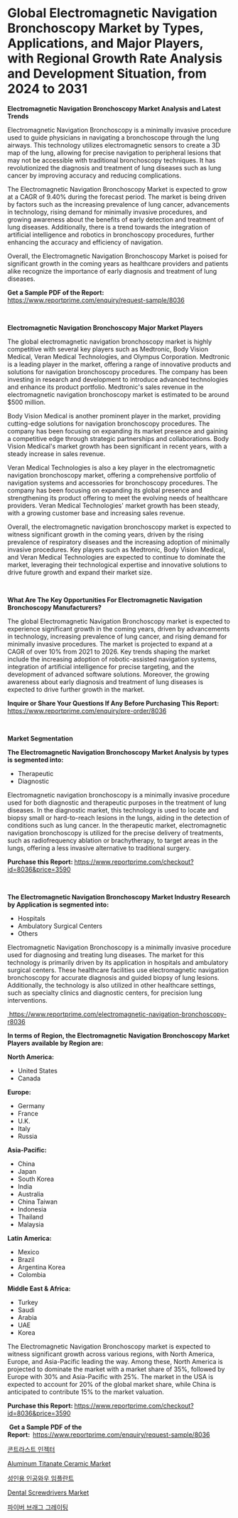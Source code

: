<p><h1>Global Electromagnetic Navigation Bronchoscopy Market by Types, Applications, and Major Players, with Regional Growth Rate Analysis and Development Situation, from 2024 to 2031</h1></p><p><strong>Electromagnetic Navigation Bronchoscopy Market Analysis and Latest Trends</strong></p>
<p><p>Electromagnetic Navigation Bronchoscopy is a minimally invasive procedure used to guide physicians in navigating a bronchoscope through the lung airways. This technology utilizes electromagnetic sensors to create a 3D map of the lung, allowing for precise navigation to peripheral lesions that may not be accessible with traditional bronchoscopy techniques. It has revolutionized the diagnosis and treatment of lung diseases such as lung cancer by improving accuracy and reducing complications.</p><p>The Electromagnetic Navigation Bronchoscopy Market is expected to grow at a CAGR of 9.40% during the forecast period. The market is being driven by factors such as the increasing prevalence of lung cancer, advancements in technology, rising demand for minimally invasive procedures, and growing awareness about the benefits of early detection and treatment of lung diseases. Additionally, there is a trend towards the integration of artificial intelligence and robotics in bronchoscopy procedures, further enhancing the accuracy and efficiency of navigation.</p><p>Overall, the Electromagnetic Navigation Bronchoscopy Market is poised for significant growth in the coming years as healthcare providers and patients alike recognize the importance of early diagnosis and treatment of lung diseases.</p></p>
<p><strong>Get a Sample PDF of the Report:&nbsp;</strong> <a href="https://www.reportprime.com/enquiry/request-sample/8036">https://www.reportprime.com/enquiry/request-sample/8036</a></p>
<p>&nbsp;</p>
<p><strong>Electromagnetic Navigation Bronchoscopy Major Market Players</strong></p>
<p><p>The global electromagnetic navigation bronchoscopy market is highly competitive with several key players such as Medtronic, Body Vision Medical, Veran Medical Technologies, and Olympus Corporation. Medtronic is a leading player in the market, offering a range of innovative products and solutions for navigation bronchoscopy procedures. The company has been investing in research and development to introduce advanced technologies and enhance its product portfolio. Medtronic's sales revenue in the electromagnetic navigation bronchoscopy market is estimated to be around $500 million.</p><p>Body Vision Medical is another prominent player in the market, providing cutting-edge solutions for navigation bronchoscopy procedures. The company has been focusing on expanding its market presence and gaining a competitive edge through strategic partnerships and collaborations. Body Vision Medical's market growth has been significant in recent years, with a steady increase in sales revenue.</p><p>Veran Medical Technologies is also a key player in the electromagnetic navigation bronchoscopy market, offering a comprehensive portfolio of navigation systems and accessories for bronchoscopy procedures. The company has been focusing on expanding its global presence and strengthening its product offering to meet the evolving needs of healthcare providers. Veran Medical Technologies' market growth has been steady, with a growing customer base and increasing sales revenue.</p><p>Overall, the electromagnetic navigation bronchoscopy market is expected to witness significant growth in the coming years, driven by the rising prevalence of respiratory diseases and the increasing adoption of minimally invasive procedures. Key players such as Medtronic, Body Vision Medical, and Veran Medical Technologies are expected to continue to dominate the market, leveraging their technological expertise and innovative solutions to drive future growth and expand their market size.</p></p>
<p>&nbsp;</p>
<p><strong>What Are The Key Opportunities For Electromagnetic Navigation Bronchoscopy Manufacturers?</strong></p>
<p><p>The global Electromagnetic Navigation Bronchoscopy market is expected to experience significant growth in the coming years, driven by advancements in technology, increasing prevalence of lung cancer, and rising demand for minimally invasive procedures. The market is projected to expand at a CAGR of over 10% from 2021 to 2026. Key trends shaping the market include the increasing adoption of robotic-assisted navigation systems, integration of artificial intelligence for precise targeting, and the development of advanced software solutions. Moreover, the growing awareness about early diagnosis and treatment of lung diseases is expected to drive further growth in the market.</p></p>
<p><strong>Inquire or Share Your Questions If Any Before Purchasing This Report:</strong> <a href="https://www.reportprime.com/enquiry/pre-order/8036">https://www.reportprime.com/enquiry/pre-order/8036</a></p>
<p>&nbsp;</p>
<p><strong>Market Segmentation</strong></p>
<p><strong>The Electromagnetic Navigation Bronchoscopy Market Analysis by types is segmented into:</strong></p>
<p><ul><li>Therapeutic</li><li>Diagnostic</li></ul></p>
<p><p>Electromagnetic navigation bronchoscopy is a minimally invasive procedure used for both diagnostic and therapeutic purposes in the treatment of lung diseases. In the diagnostic market, this technology is used to locate and biopsy small or hard-to-reach lesions in the lungs, aiding in the detection of conditions such as lung cancer. In the therapeutic market, electromagnetic navigation bronchoscopy is utilized for the precise delivery of treatments, such as radiofrequency ablation or brachytherapy, to target areas in the lungs, offering a less invasive alternative to traditional surgery.</p></p>
<p><strong>Purchase this Report:&nbsp;</strong><a href="https://www.reportprime.com/checkout?id=8036&price=3590">https://www.reportprime.com/checkout?id=8036&price=3590</a></p>
<p>&nbsp;</p>
<p><strong>The Electromagnetic Navigation Bronchoscopy Market Industry Research by Application is segmented into:</strong></p>
<p><ul><li>Hospitals</li><li>Ambulatory Surgical Centers</li><li>Others</li></ul></p>
<p><p>Electromagnetic Navigation Bronchoscopy is a minimally invasive procedure used for diagnosing and treating lung diseases. The market for this technology is primarily driven by its application in hospitals and ambulatory surgical centers. These healthcare facilities use electromagnetic navigation bronchoscopy for accurate diagnosis and guided biopsy of lung lesions. Additionally, the technology is also utilized in other healthcare settings, such as specialty clinics and diagnostic centers, for precision lung interventions.</p></p>
<p><a href="https://www.reportprime.com/electromagnetic-navigation-bronchoscopy-r8036">&nbsp;https://www.reportprime.com/electromagnetic-navigation-bronchoscopy-r8036</a></p>
<p><strong>In terms of Region, the Electromagnetic Navigation Bronchoscopy Market Players available by Region are:</strong></p>
<p>
    <p> <strong> North America: </strong>
        <ul>
            <li>United States</li>
            <li>Canada</li>
        </ul>
        </p> 
    <p> <strong> Europe: </strong>
        <ul>
            <li>Germany</li>
            <li>France</li>
            <li>U.K.</li>
            <li>Italy</li>
            <li>Russia</li>
        </ul>
        </p> 
    <p> <strong> Asia-Pacific: </strong>
        <ul>
            <li>China</li>
            <li>Japan</li>
            <li>South Korea</li>
            <li>India</li>
            <li>Australia</li>
            <li>China Taiwan</li>
            <li>Indonesia</li>
            <li>Thailand</li>
            <li>Malaysia</li>
        </ul>
        </p> 
    <p> <strong> Latin America: </strong>
        <ul>
            <li>Mexico</li>
            <li>Brazil</li>
            <li>Argentina Korea</li>
            <li>Colombia</li>
        </ul>
        </p> 
    <p> <strong> Middle East & Africa: </strong>
        <ul>
            <li>Turkey</li>
            <li>Saudi</li>
            <li>Arabia</li>
            <li>UAE</li>
            <li>Korea</li>
        </ul>
    </p>
    </p>
<p><p>The Electromagnetic Navigation Bronchoscopy market is expected to witness significant growth across various regions, with North America, Europe, and Asia-Pacific leading the way. Among these, North America is projected to dominate the market with a market share of 35%, followed by Europe with 30% and Asia-Pacific with 25%. The market in the USA is expected to account for 20% of the global market share, while China is anticipated to contribute 15% to the market valuation.</p></p>
<p><strong>Purchase this Report: </strong><a href="https://www.reportprime.com/checkout?id=8036&price=3590">https://www.reportprime.com/checkout?id=8036&price=3590</a></p>
<p>&nbsp;<strong>Get a Sample PDF of the Report:&nbsp;&nbsp;</strong><a href="https://www.reportprime.com/enquiry/request-sample/8036">https://www.reportprime.com/enquiry/request-sample/8036</a></p>
<p><strong></strong></p>
<p><p><a href="https://medium.com/@tonyolfson67562023/%EB%8C%80%EB%B9%84-%EC%A3%BC%EC%9E%85%EA%B8%B0-%EC%8B%9C%EC%9E%A5-%EB%B6%84%EC%84%9D-%EA%B7%B8-cagr-%EC%8B%9C%EC%9E%A5-%EC%84%B8%EB%B6%84%ED%99%94-%EB%B0%8F-%EA%B8%80%EB%A1%9C%EB%B2%8C-%EC%82%B0%EC%97%85-%EA%B0%9C%EC%9A%94-b95f5840e080">콘트라스트 인젝터</a></p><p><a href="https://issuu.com/reportprime-2/docs/aluminum-titanate-ceramic-market-size-2030.pptx">Aluminum Titanate Ceramic Market</a></p><p><a href="https://github.com/khytkeqagplkzqvh/Market-Research-Report-List-1/blob/main/893713633612.md">성인용 인공와우 임플란트</a></p><p><a href="https://github.com/fiixsa/Market-Research-Report-List-2/blob/main/dental-screwdrivers-market.md">Dental Screwdrivers Market</a></p><p><a href="https://medium.com/@lowellleke20231/2024%EB%85%84%EB%B6%80%ED%84%B0-2031%EB%85%84%EA%B9%8C%EC%A7%80%EC%9D%98-%EC%8B%9C%EA%B8%B0%EC%97%90-%EB%8C%80%ED%95%9C-%ED%8C%8C%EC%9D%B4%EB%B2%84-%EB%B8%8C%EB%9E%98%EA%B7%B8-%EA%B2%A9%EC%9E%90-%EC%8B%9C%EC%9E%A5-%EB%B6%84%EC%84%9D-%EB%B0%8F-%ED%81%AC%EA%B8%B0-%EC%98%88%EC%B8%A1-174b99bbe590">파이버 브래그 그레이팅</a></p></p>